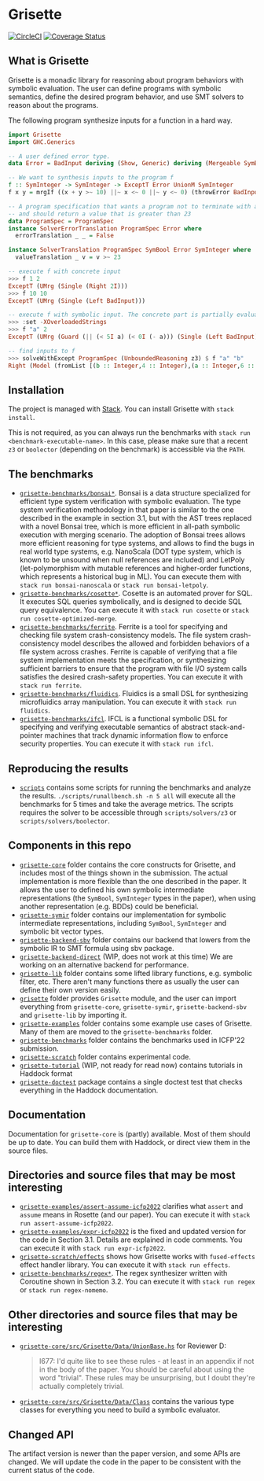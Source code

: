 # Grisette

[![CircleCI](https://circleci.com/gh/lsrcz/grisette-haskell/tree/main.svg?style=svg&circle-token=feae0d11f5760b7966cc8f694337f26317c26b1a)](https://circleci.com/gh/lsrcz/grisette-haskell/tree/main) [![Coverage Status](https://coveralls.io/repos/github/lsrcz/grisette-haskell/badge.svg?branch=main&t=ec2wZa&kill_cache=1)](https://coveralls.io/github/lsrcz/grisette-haskell?branch=main&t=ec2wZa&kill_cache=1)

## What is Grisette

Grisette is a monadic library for reasoning about program behaviors with symbolic evaluation.
The user can define programs with symbolic semantics, define the desired program behavior,
and use SMT solvers to reason about the programs.

The following program synthesize inputs for a function in a hard way.

```haskell
import Grisette
import GHC.Generics

-- A user defined error type.
data Error = BadInput deriving (Show, Generic) deriving (Mergeable SymBool) via (Default Error)

-- We want to synthesis inputs to the program f
f :: SymInteger -> SymInteger -> ExceptT Error UnionM SymInteger
f x y = mrgIf ((x + y >~ 10) ||~ x <~ 0 ||~ y <~ 0) (throwError BadInput) (return $ x * y)

-- A program specification that wants a program not to terminate with an error,
-- and should return a value that is greater than 23
data ProgramSpec = ProgramSpec
instance SolverErrorTranslation ProgramSpec Error where
  errorTranslation _ _ = False

instance SolverTranslation ProgramSpec SymBool Error SymInteger where
  valueTranslation _ v = v >~ 23

-- execute f with concrete input
>>> f 1 2 
ExceptT (UMrg (Single (Right 2I)))
>>> f 10 10
ExceptT (UMrg (Single (Left BadInput)))

-- execute f with symbolic input. The concrete part is partially evaluated
>>> :set -XOverloadedStrings
>>> f "a" 2
ExceptT (UMrg (Guard (|| (< 5I a) (< 0I (- a))) (Single (Left BadInput)) (Single (Right (* 2I a)))))

-- find inputs to f
>>> solveWithExcept ProgramSpec (UnboundedReasoning z3) $ f "a" "b"
Right (Model (fromList [(b :: Integer,4 :: Integer),(a :: Integer,6 :: Integer)]))
```

## Installation

The project is managed with [Stack](https://docs.haskellstack.org/en/stable/README/).
You can install Grisette with `stack install`.

This is not required, as you can always run the benchmarks with `stack run <benchmark-executable-name>`.
In this case, please make sure that a recent `z3` or `boolector` (depending on the benchmark) is accessible via the `PATH`.

## The benchmarks
- [`grisette-benchmarks/bonsai*`](grisette-benchmarks/bonsai-lib/). Bonsai is a data structure specialized for efficient type system verification with symbolic evaluation.
The type system verification methodology in that paper is similar to the one described in the example in section 3.1,
but with the AST trees replaced with a novel Bonsai tree, which is more efficient in all-path symbolic execution with merging scenario.
The adoption of Bonsai trees allows more efficient reasoning for type systems, and allows to find the bugs in real world type systems,
e.g. NanoScala (DOT type system, which is known to be unsound when null references are included) and LetPoly (let-polymorphism with mutable references and higher-order functions, which represents a historical bug in ML).
You can execute them with `stack run bonsai-nanoscala` or `stack run bonsai-letpoly`.
- [`grisette-benchmarks/cosette*`](grisette-benchmarks/cosette/). Cosette is an automated prover for SQL.
It executes SQL queries symbolically, and is designed to decide SQL query equivalence.
You can execute it with `stack run cosette` or `stack run cosette-optimized-merge`.
- [`grisette-benchmarks/ferrite`](grisette-benchmarks/ferrite/). Ferrite is a tool for specifying and checking file system crash-consistency models. The file system crash-consistency model describes the allowed and forbidden behaviors of a file system across crashes. Ferrite is capable of verifying that a file system implementation meets the specification, or synthesizing sufficient barriers to ensure that the program with file I/O system calls satisfies the desired crash-safety properties.
You can execute it with `stack run ferrite`.
- [`grisette-benchmarks/fluidics`](grisette-benchmarks/fluidics/). Fluidics is a small DSL for synthesizing microfluidics array manipulation.
You can execute it with `stack run fluidics`.
- [`grisette-benchmarks/ifcl`](grisette-benchmarks/ifcl/). IFCL is a functional symbolic DSL for specifying and verifying executable semantics of abstract stack-and-pointer machines that track dynamic information flow to enforce security properties.
You can execute it with `stack run ifcl`.

## Reproducing the results
- [`scripts`](scripts) contains some scripts for running the benchmarks and analyze the results. `./scripts/runallbench.sh -n 5 all` will execute all the benchmarks for 5 times and take the average metrics.
The scripts requires the solver to be accessible through `scripts/solvers/z3` or `scripts/solvers/boolector`.

## Components in this repo

- [`grisette-core`](grisette-core) folder contains the core constructs for Grisette, and includes most of the things shown in the submission.
  The actual implementation is more flexible than the one described in the paper.
  It allows the user to defined his own symbolic intermediate representations (the `SymBool`, `SymInteger` types in the paper),
  when using another representation (e.g. BDDs) could be beneficial.
- [`grisette-symir`](grisette-symir) folder contains our implementation for symbolic intermediate representations, including `SymBool`, `SymInteger` and symbolic bit vector types.
- [`grisette-backend-sbv`](grisette-backend-sbv) folder contains our backend that lowers from the symbolic IR to SMT formula using sbv package.
- [`grisette-backend-direct`](grisette-backend-direct) (WIP, does not work at this time) We are working on an alternative backend for performance.
- [`grisette-lib`](grisette-lib) folder contains some lifted library functions, e.g. symbolic filter, etc.
  There aren't many functions there as usually the user can define their own version easily.
- [`grisette`](grisette) folder provides `Grisette` module, and the user can import everything from `grisette-core`, `grisette-symir`, `grisette-backend-sbv` and `grisette-lib` by importing it.
- [`grisette-examples`](grisette-examples) folder contains some example use cases of Grisette. Many of them are moved to the `grisette-benchmarks` folder.
- [`grisette-benchmarks`](grisette-benchmarks) folder contains the benchmarks used in ICFP'22 submission.
- [`grisette-scratch`](grisette-scratch) folder contains experimental code.
- [`grisette-tutorial`](grisette-tutorial) (WIP, not ready for read now) contains tutorials in Haddock format
- [`grisette-doctest`](grisette-doctest) package contains a single doctest test that checks everything in the Haddock documentation.


## Documentation
Documentation for `grisette-core` is (partly) available. Most of them should be up to date.
You can build them with Haddock, or direct view them in the source files.

## Directories and source files that may be most interesting
- [`grisette-examples/assert-assume-icfp2022`](grisette-examples/assert-assume-icfp2022) clarifies what `assert` and `assume` means in Rosette (and our paper).
You can execute it with `stack run assert-assume-icfp2022`.
- [`grisette-examples/expr-icfp2022`](grisette-examples/expr-icfp2022) is the fixed and updated version for the code in Section 3.1.
   Details are explained in code comments. You can execute it with `stack run expr-icfp2022`.
- [`grisette-scratch/effects`](grisette-scratch/effects) shows how Grisette works with `fused-effects` effect handler library. You can execute it with `stack run effects`.
- [`grisette-benchmarks/regex*`](grisette-benchmarks/regex). The regex synthesizer written with Coroutine shown in Section 3.2. You can execute it with `stack run regex` or `stack run regex-nomemo`.

## Other directories and source files that may be interesting
- [`grisette-core/src/Grisette/Data/UnionBase.hs`](grisette-core/src/Grisette/Data/UnionBase.hs) for Reviewer D:
  > l677: I'd quite like to see these rules - at least in an appendix if not in the body of the paper. You should be careful about using the word "trivial". These rules may be unsurprising, but I doubt they're actually completely trivial.
- [`grisette-core/src/Grisette/Data/Class`](grisette-core/src/Grisette/Data/Class/) contains the various type classes for everything you need
  to build a symbolic evaluator.

## Changed API
The artifact version is newer than the paper version, and some APIs are changed.
We will update the code in the paper to be consistent with the current status of the code.
